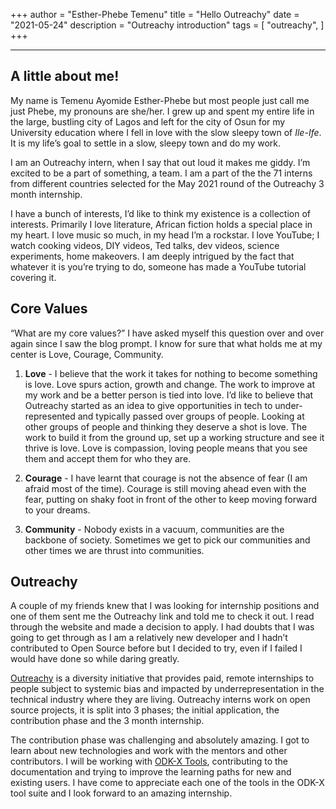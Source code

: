 +++
author = "Esther-Phebe Temenu"
title = "Hello Outreachy"
date = "2021-05-24"
description = "Outreachy introduction"
tags = [
    "outreachy",
]
+++

---
## A little about me!
My name is Temenu Ayomide Esther-Phebe but most people just call me just Phebe, my pronouns are she/her. I grew up and spent my entire life in the large, bustling city of Lagos and left for the city of Osun for my University education where I fell in love with the slow sleepy town of *Ile-Ife*. It is my life’s goal to settle in a slow, sleepy town and do my work.

I am an Outreachy intern, when I say that out loud it makes me giddy. I’m excited to be a part of something, a team. I am a part of the the 71 interns from different countries selected for the May 2021 round of the Outreachy 3 month internship.

I have a bunch of interests, I’d like to think my existence is a collection of interests. Primarily I love literature, African fiction holds a special place in my heart. I love music so much, in my head I’m a rockstar. I love YouTube; I watch cooking videos, DIY videos, Ted talks, dev videos, science experiments, home makeovers. I am deeply intrigued by the fact that whatever it is you’re trying to do, someone has made a YouTube tutorial covering it.

## Core Values
“What are my core values?” I have asked myself this question over and over again since I saw the blog prompt. I know for sure that what holds me at my center is Love, Courage, Community. 

1. **Love** -  I believe that the work it takes for nothing to become something is love. Love spurs action, growth and change. The work to improve at my work and be a better person is tied into love. I’d like to believe that Outreachy started as an idea to give opportunities in tech to under-represented and typically passed over groups of people. Looking at other groups of people and thinking they deserve a shot is love. The work to build it from the ground up, set up a working structure and see it thrive is love. Love is compassion, loving people means that you see them and accept them for who they are.

2. **Courage** - I have learnt that courage is not the absence of fear (I am afraid most of the time). Courage is still moving ahead even with the fear, putting on shaky foot in front of the other to keep moving forward to your dreams.

3. **Community** - Nobody exists in a vacuum, communities are the backbone of society. Sometimes we get to pick our communities and other times we are thrust into communities. 

## Outreachy
A couple of my friends knew that I was looking for internship positions and one of them sent me the Outreachy link and told me to check it out. I read through the website and made a decision to apply. I had doubts that I was going to get through as I am a relatively new developer and I hadn’t contributed to Open Source before but I decided to try, even if I failed I would have done so while daring greatly.

[Outreachy](https://www.outreachy.org/) is a diversity initiative that provides paid, remote internships to people subject to systemic bias and impacted by underrepresentation in the technical industry where they are living. Outreachy interns work on open source projects, it is split into 3 phases; the initial application, the contribution phase and the 3 month internship.

The contribution phase was challenging and absolutely amazing. I got to learn about new technologies and work with the mentors and other contributors. I will be working with [ODK-X Tools](https://odk-x.org/), contributing to the documentation and trying to improve the learning paths for new and existing users. I have come to appreciate each one of the tools in the ODK-X tool suite and I look forward to an amazing internship.  
